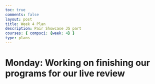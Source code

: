 ```yaml
---
toc: true
comments: false
layout: post
title: Week 4 Plan
description: Pair Showcase JS part
courses: { compsci: {week: 4} }
type: plans
---
```


<h1>Monday: Working on finishing our programs for our live review</h1>